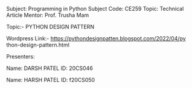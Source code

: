 Subject:      Programming in Python
Subject Code: CE259
Topic:        Technical Article
Mentor: Prof. Trusha Mam

Topic:-       PYTHON DESIGN PATTERN

Wordpress Link:-
https://pythondesignpatten.blogspot.com/2022/04/py
thon-design-pattern.html

Presenters:

Name:         DARSH PATEL
ID:           20CS046

Name:         HARSH PATEL
ID:           f20CS050
